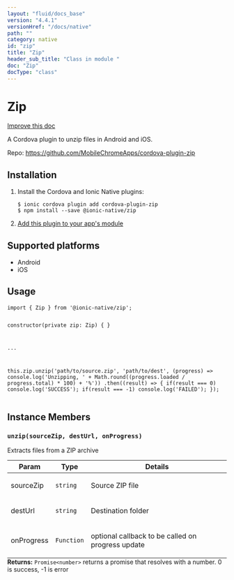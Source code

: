 ```yaml
---
layout: "fluid/docs_base"
version: "4.4.1"
versionHref: "/docs/native"
path: ""
category: native
id: "zip"
title: "Zip"
header_sub_title: "Class in module "
doc: "Zip"
docType: "class"
---
```


<h1 class="api-title">Zip</h1>

<a class="improve-v2-docs" href="http://github.com/ionic-team/ionic-native/edit/master/src/@ionic-native/plugins/zip/index.ts#L1">
  Improve this doc
</a>







<p>A Cordova plugin to unzip files in Android and iOS.</p>


<p>Repo:
  <a href="https://github.com/MobileChromeApps/cordova-plugin-zip">
    https://github.com/MobileChromeApps/cordova-plugin-zip
  </a>
</p>


<h2><a class="anchor" name="installation" href="#installation"></a>Installation</h2>
<ol class="installation">
  <li>Install the Cordova and Ionic Native plugins:<br>
    <pre><code class="nohighlight">$ ionic cordova plugin add cordova-plugin-zip
$ npm install --save @ionic-native/zip
</code></pre>
  </li>
  <li><a href="https://ionicframework.com/docs/native/#Add_Plugins_to_Your_App_Module">Add this plugin to your app's module</a></li>
</ol>



<h2><a class="anchor" name="platforms" href="#platforms"></a>Supported platforms</h2>
<ul>
  <li>Android</li><li>iOS</li>
</ul>






<h2><a class="anchor" name="usage" href="#usage"></a>Usage</h2>
<pre><code class="lang-typescript">import { Zip } from &#39;@ionic-native/zip&#39;;

constructor(private zip: Zip) { }

...

this.zip.unzip(&#39;path/to/source.zip&#39;, &#39;path/to/dest&#39;, (progress) =&gt; console.log(&#39;Unzipping, &#39; + Math.round((progress.loaded / progress.total) * 100) + &#39;%&#39;))
 .then((result) =&gt; {
   if(result === 0) console.log(&#39;SUCCESS&#39;);
   if(result === -1) console.log(&#39;FAILED&#39;);
 });
</code></pre>








<h2><a class="anchor" name="instance-members" href="#instance-members"></a>Instance Members</h2>
<h3><a class="anchor" name="unzip" href="#unzip"></a><code>unzip(sourceZip,&nbsp;destUrl,&nbsp;onProgress)</code></h3>




Extracts files from a ZIP archive
<table class="table param-table" style="margin:0;">
  <thead>
  <tr>
    <th>Param</th>
    <th>Type</th>
    <th>Details</th>
  </tr>
  </thead>
  <tbody>
  <tr>
    <td>
      sourceZip</td>
    <td>
      <code>string</code>
    </td>
    <td>
      <p>Source ZIP file</p>
</td>
  </tr>
  
  <tr>
    <td>
      destUrl</td>
    <td>
      <code>string</code>
    </td>
    <td>
      <p>Destination folder</p>
</td>
  </tr>
  
  <tr>
    <td>
      onProgress</td>
    <td>
      <code>Function</code>
    </td>
    <td>
      <p>optional callback to be called on progress update</p>
</td>
  </tr>
  </tbody>
</table>

<div class="return-value" markdown="1">
  <i class="icon ion-arrow-return-left"></i>
  <b>Returns:</b> <code>Promise&lt;number&gt;</code> returns a promise that resolves with a number. 0 is success, -1 is error
</div>





